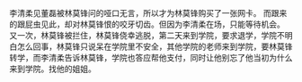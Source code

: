 李清柔见董磊被林莫锋问的哑口无言，所以才为林莫锋购买了一张网卡。
而跟来的跟屁虫见此，却对林莫锋恨的咬牙切齿。但因为李清柔在场，只能等待机会。
又一次，林莫锋被拦住，林莫锋侥幸逃脱，第二天来到学院，要求退学，学院不明白怎么回事，林莫锋只说呆在学院里不安全，其他学院的老师来到学院，要林莫锋转学，而李清柔告诉林莫锋，学院也答应帮他支付，同时让他别忘了他当初为什么来到学院。找他的姐姐。
